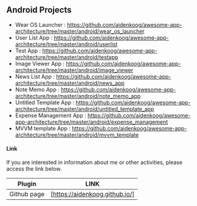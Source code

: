 ## Android Projects

- Wear OS Launcher : https://github.com/aidenkoog/awesome-app-architecture/tree/master/android/wear_os_launcher
- User List App : https://github.com/aidenkoog/awesome-app-architecture/tree/master/android/userlist
- Test App : https://github.com/aidenkoog/awesome-app-architecture/tree/master/android/testapp
- Image Viewer App : https://github.com/aidenkoog/awesome-app-architecture/tree/master/android/image_viewer
- News List App : https://github.com/aidenkoog/awesome-app-architecture/tree/master/android/news_app
- Note Memo App : https://github.com/aidenkoog/awesome-app-architecture/tree/master/android/note_memo_app
- Untitled Template App : https://github.com/aidenkoog/awesome-app-architecture/tree/master/android/untitled_template_app
- Expense Management App : https://github.com/aidenkoog/awesome-app-architecture/tree/master/android/expense_management
- MVVM template App : https://github.com/aidenkoog/awesome-app-architecture/tree/master/android/mvvm_template 

#### Link

If you are interested in information about me or other activities, please access the link below.

| Plugin      | LINK                           |
| ----------- | ------------------------------ |
| Github page | [https://aidenkoog.github.io/] |
